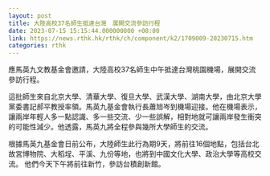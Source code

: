 ```yaml
---
layout: post
title: 大陸高校37名師生抵達台灣　展開交流參訪行程
date: 2023-07-15 15:15:44.000000000 +08:00
link: https://news.rthk.hk/rthk/ch/component/k2/1709009-20230715.htm
categories: rthk
---
```


應馬英九文教基金會邀請，大陸高校37名師生中午抵達台灣桃園機場，展開交流參訪行程。

這批師生來自北京大學、清華大學、復旦大學、武漢大學、湖南大學，由北京大學黨委書記郝平教授率領。馬英九基金會執行長蕭旭岑到機場迎接。他在機場表示，讓兩岸年輕人多一點認識、多一些交流、少一些誤解，相對地就可讓兩岸發生衝突的可能性減少。他透露，馬英九將全程參與幾所大學師生的交流。 

根據馬英九基金會日前公布，大陸師生此行為期9天，將前往16個地點，包括台北故宮博物院、大稻埕、平溪、九份等地，也將到中國文化大學、政治大學等高校交流。 他們今天下午將前往新竹，參訪台積創新館。
